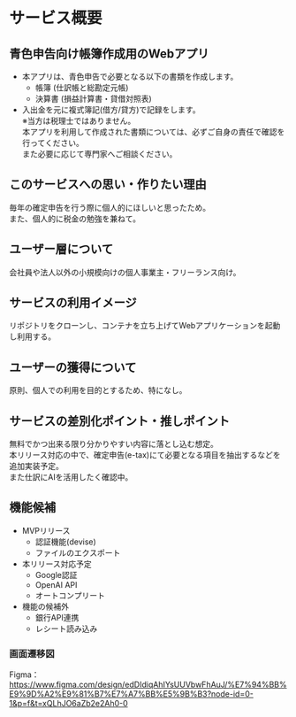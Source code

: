 # サービス概要
## 青色申告向け帳簿作成用のWebアプリ
 - 本アプリは、青色申告で必要となる以下の書類を作成します。
    - 帳簿 (仕訳帳と総勘定元帳)
    - 決算書 (損益計算書・貸借対照表)
 - 入出金を元に複式簿記(借方/貸方)で記録をします。  
 ※当方は税理士ではありません。  
 本アプリを利用して作成された書類については、必ずご自身の責任で確認を行ってください。  
 また必要に応じて専門家へご相談ください。

## このサービスへの思い・作りたい理由
毎年の確定申告を行う際に個人的にほしいと思ったため。  
また、個人的に税金の勉強を兼ねて。

## ユーザー層について
会社員や法人以外の小規模向けの個人事業主・フリーランス向け。

## サービスの利用イメージ
リポジトリをクローンし、コンテナを立ち上げてWebアプリケーションを起動し利用する。

## ユーザーの獲得について
原則、個人での利用を目的とするため、特になし。

## サービスの差別化ポイント・推しポイント
無料でかつ出来る限り分かりやすい内容に落とし込む想定。  
本リリース対応の中で、確定申告(e-tax)にて必要となる項目を抽出するなどを追加実装予定。  
また仕訳にAIを活用したく確認中。

## 機能候補
 - MVPリリース
   - 認証機能(devise)
   - ファイルのエクスポート
 - 本リリース対応予定
   - Google認証
   - OpenAI API
   - オートコンプリート
 - 機能の候補外
   - 銀行API連携
   - レシート読み込み

### 画面遷移図
Figma：https://www.figma.com/design/edDIdiqAhIYsUUVbwFhAuJ/%E7%94%BB%E9%9D%A2%E9%81%B7%E7%A7%BB%E5%9B%B3?node-id=0-1&p=f&t=xQLhJO6aZb2e2Ah0-0